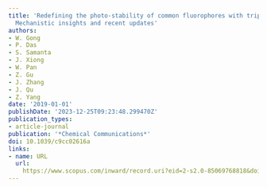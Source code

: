 ```yaml
---
title: 'Redefining the photo-stability of common fluorophores with triplet state quenchers:
  Mechanistic insights and recent updates'
authors:
- W. Gong
- P. Das
- S. Samanta
- J. Xiong
- W. Pan
- Z. Gu
- J. Zhang
- J. Qu
- Z. Yang
date: '2019-01-01'
publishDate: '2023-12-25T09:23:48.299470Z'
publication_types:
- article-journal
publication: '*Chemical Communications*'
doi: 10.1039/c9cc02616a
links:
- name: URL
  url: 
    https://www.scopus.com/inward/record.uri?eid=2-s2.0-85069768818&doi=10.1039%2fc9cc02616a&partnerID=40&md5=f9aece9277965e83b1bed2a2ad7b165e
---
```

